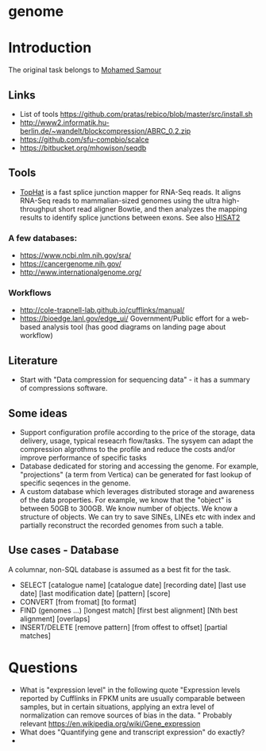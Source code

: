 # genome 

# Introduction

The original task belongs to [Mohamed Samour](https://www.linkedin.com/in/mohamed-samour-63794235/) 

## Links 

*  List of tools https://github.com/pratas/rebico/blob/master/src/install.sh
*  http://www2.informatik.hu-berlin.de/~wandelt/blockcompression/ABRC_0.2.zip
*  https://github.com/sfu-compbio/scalce
*  https://bitbucket.org/mhowison/seqdb

## Tools

*  [TopHat](http://ccb.jhu.edu/software/tophat/index.shtml) is a fast splice junction mapper for RNA-Seq reads. It aligns RNA-Seq reads to mammalian-sized genomes using the ultra high-throughput short read aligner Bowtie, and then analyzes the mapping results to identify splice junctions between exons. See also [HISAT2](http://ccb.jhu.edu/software/hisat2/index.shtml)


### A few databases:
*  https://www.ncbi.nlm.nih.gov/sra/
*  https://cancergenome.nih.gov/
*  http://www.internationalgenome.org/

### Workflows

*  http://cole-trapnell-lab.github.io/cufflinks/manual/
*  https://bioedge.lanl.gov/edge_ui/  Government/Public effort for a web-based analysis tool (has good diagrams on landing page about workflow)

## Literature 

*  Start with "Data compression for sequencing data" - it has a summary of compressions software.

## Some ideas

*  Support configuration profile according to the price of the storage, data delivery, usage, typical reseacrh flow/tasks. The sysyem can adapt the compression algrothms to the profile and reduce the costs and/or improve performance of specific tasks
*  Database dedicated for storing and accessing the genome. For example, "projections" (a term from Vertica) can be generated for fast lookup of specific seqences in the genome. 
*  A custom database which leverages distributed storage and awareness of the data properties. For example, we know that the "object" is between 50GB to 300GB. We know number of objects. We know a structure of objects. We can try to save SINEs, LINEs etc with index and partially reconstruct the recorded genomes from such a table.


## Use cases - Database

A columnar, non-SQL database is assumed as a best fit for the task.

*  SELECT [catalogue name] [catalogue date] [recording date] [last use date] [last modification date] [pattern] [score]
*  CONVERT [from fromat] [to format]
*  FIND (genomes ...) [longest match] [first best alignment] [Nth best alignment] [overlaps]
*  INSERT/DELETE [remove pattern] [from offest to offset] [partial matches]



# Questions

*  What is "expression level" in the following quote "Expression levels reported by Cufflinks in FPKM units are usually comparable between samples, but in certain situations, applying an extra level of normalization can remove sources of bias in the data. " Probably relevant https://en.wikipedia.org/wiki/Gene_expression
*  What does "Quantifying gene and transcript expression" do exactly?
*  
